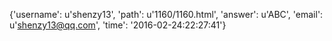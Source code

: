 {'username': u'shenzy13', 'path': u'1160/1160.html', 'answer': u'ABC', 'email': u'shenzy13@qq.com', 'time': '2016-02-24:22:27:41'}